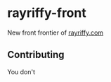 rayriffy-front
==============

New front frontier of [rayriffy.com](https://rayriffy.com)

Contributing
------------

You don't